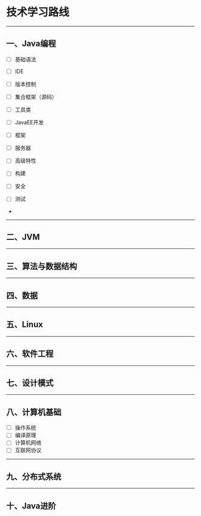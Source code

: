 # 技术学习路线
--- 
## 一、Java编程
- [ ] 基础语法
- [ ] IDE
- [ ] 版本控制

- [ ] 集合框架（源码）
- [ ] 工具类
- [ ] JavaEE开发
- [ ] 框架
- [ ] 服务器
- [ ] 高级特性
- [ ] 构建
- [ ] 安全
- [ ] 测试
- 
--- 
## 二、JVM
--- 
## 三、算法与数据结构
--- 
## 四、数据
--- 
## 五、Linux
--- 
## 六、软件工程
--- 
## 七、设计模式
---
## 八、计算机基础
- [ ] 操作系统
- [ ] 编译原理
- [ ] 计算机网络
- [ ] 互联网协议
--- 
## 九、分布式系统
---
## 十、Java进阶
